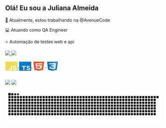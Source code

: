 ## Olá! Eu sou a Juliana Almeida 
🔭 Atualmente, estou trabalhando na @AvenueCode </p>
💻  Atuando como QA Engineer </p>
⭐ Automação de testes web e api 





 <div>
  <a href="https://github.com/jualmeida">
  <img height="180em" src="https://github-readme-stats.vercel.app/api?username=jualmeida&show_icons=true&theme=tokyonight"/>
  <img height="180em" src="https://github-readme-stats.vercel.app/api/top-langs/?username=jualmeida&layout=compact&langs_count=7&theme=tokyonight"/>
</div>  
 
 <div style="display: inline_block"><br>
  <img align="center" alt="Ju-Js" height="30" width="40" src="https://raw.githubusercontent.com/devicons/devicon/master/icons/javascript/javascript-plain.svg">
  <img align="center" alt="Ju-Ts" height="30" width="40" src="https://raw.githubusercontent.com/devicons/devicon/master/icons/typescript/typescript-plain.svg">
  <img align="center" alt="Ju-HTML" height="30" width="40" src="https://raw.githubusercontent.com/devicons/devicon/master/icons/html5/html5-original.svg">
  <img align="center" alt="Ju-CSS" height="30" width="40" src="https://raw.githubusercontent.com/devicons/devicon/master/icons/css3/css3-original.svg">
</div>
 
  ##
 
<div> 
   <a href="https://www.linkedin.com/in/julianaalmeidaa/" target="_blank"><img src="https://img.shields.io/badge/-LinkedIn-%230077B5?style=for-the-badge&logo=linkedin&logoColor=white" target="_blank"></a> 
  <a href = "mailto:jualmeida2013@gmail.com"><img src="https://img.shields.io/badge/Gmail-D14836?style=for-the-badge&logo=gmail&logoColor=white"></a>
 </div>
  
  
![Snake animation](https://github.com/jualmeida/jualmeida/blob/output/github-contribution-grid-snake.svg)

